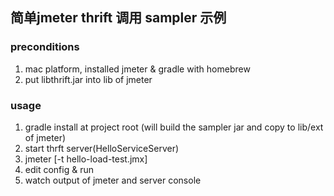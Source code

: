 ## 简单jmeter thrift 调用 sampler 示例

### preconditions
1. mac platform, installed jmeter & gradle with homebrew
2. put libthrift.jar into lib of jmeter
### usage
1. gradle install at project root (will build the sampler jar and copy to lib/ext of jmeter)
2. start thrft server(HelloServiceServer)
3. jmeter [-t hello-load-test.jmx]
4. edit config & run
5. watch output of jmeter and server console
